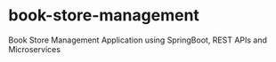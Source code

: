 # book-store-management
 Book Store Management Application using SpringBoot, REST APIs  and Microservices
